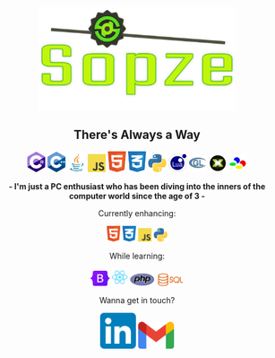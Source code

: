 <p align="center"><img width=70% src="./assets/sopze.svg" alt="SOPZE"></p>
<h2 align="center"><b>There's Always a Way</b></h2>
<p align="center">
  <img width=32px src="./assets/ln/Csharp.svg" alt="C#">
  <img width=32px src="./assets/ln/Cpp.svg" alt="C++">
  <img width=32px src="./assets/ln/Java.svg" alt="Java">
  <img width=32px src="./assets/ln/JS.svg" alt="Javascript">
  <img width=32px src="./assets/ln/HTML.svg" alt="HTML">
  <img width=32px src="./assets/ln/CSS.svg" alt="CSS">
  <img width=32px src="./assets/ln/Python.svg" alt="Python">
  <img width=32px src="./assets/ln/Lua.svg" alt="Lua">
  <img width=32px src="./assets/ln/GLSL.svg" alt="GLSL">
  <img width=32px src="./assets/ln/DirectX.svg" alt="DirectX">
  <img width=32px src="./assets/ln/SNES.svg" alt="65C816 ASM">
</p>
<!-- <p align="center" style="margin-top:10px;">
  <img width=32px src="./assets/ap/illustrator.svg" alt="Illustrator">
  <img width=32px src="./assets/ap/photoshop.svg" alt="Photoshop">
  <img width=32px src="./assets/ap/premiere.svg" alt="Premiere">
  <img width=32px src="./assets/ap/blender.svg" alt="Blender">
  <img width=32px src="./assets/ap/substancepainter.svg" alt="Substance Painter">
  <img width=32px src="./assets/ap/zbrush.svg" alt="ZBrush">
  <span style="padding-left:20px"></span>
  <img width=32px src="./assets/ge/goldsrc.svg" alt="GoldSource">
  <img width=32px src="./assets/ge/source.svg" alt="Source">
  <img width=32px src="./assets/ge/unreal.svg" alt="Unreal Engine">
  <img width=32px src="./assets/ge/unity.svg" alt="Unity">
</p> -->
<p align="center"><b>- I'm just a PC enthusiast who has been diving into the inners of the computer world since the age of 3 -</b></p>
<span>
<p align="center">Currently enhancing:</p>
<p align="center">
  <img width=24px src="./assets/ln/HTML.svg" alt="HTML">
  <img width=24px src="./assets/ln/CSS.svg" alt="CSS">
  <img width=24px src="./assets/ln/JS.svg" alt="Javascript">
  <img width=24px src="./assets/ln/Python.svg" alt="Python">
</p>
</span>

<p align="center">While learning:</p>
<p align="center">
  <img width=34px src="./assets/tx/Bootstrap.svg" alt="Bootstrap">
  <img width=28px src="./assets/tx/react.svg" alt="React">
  <img width=44px src="./assets/ln/php.svg" alt="PHP">
  <img width=48px src="./assets/ln/sql.svg" alt="SQL">
</p>

<p align="center">Wanna get in touch?</p>
<p align="center">
  <a href="https://www.linkedin.com/in/sergiodepa" target="_blank"><img width=64px src="./assets/sc/linkedin.svg" alt="Linkedin"></a>
  <a href="mailto:sergiodepa92@gmail.com" target="_blank"><img width=64px src="./assets/sc/gmail.svg" alt="Gmail"></a>
</p>
